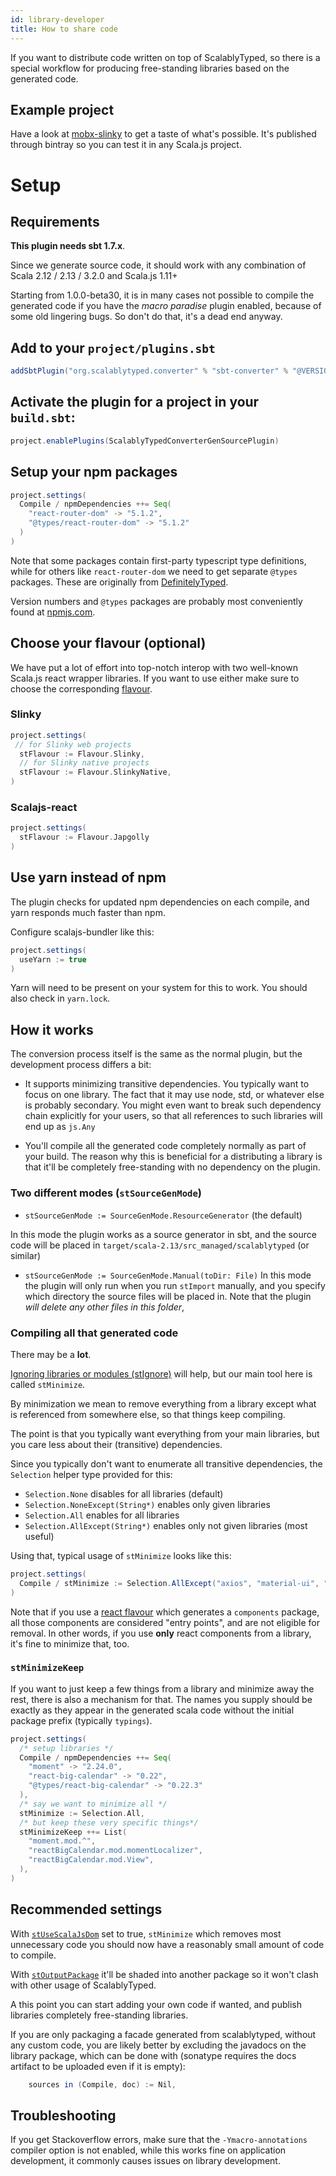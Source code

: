 ```yaml
---
id: library-developer
title: How to share code
---
```


If you want to distribute code written on top of ScalablyTyped, so there is a special workflow 
for producing free-standing libraries based on the generated code.

## Example project

Have a look at [mobx-slinky](https://github.com/ScalablyTyped/mobx-slinky)
 to get a taste of what's possible. It's published through bintray so you can test it
 in any Scala.js project.

# Setup

## Requirements

**This plugin needs sbt 1.7.x**.

Since we generate source code, it should work with any combination of 
Scala 2.12 / 2.13 / 3.2.0 and Scala.js 1.11+ 

Starting from 1.0.0-beta30, it is in many cases not possible to compile the generated code 
if you have the *macro paradise* plugin enabled, because of some old lingering bugs. 
So don't do that, it's a dead end anyway.

## Add to your `project/plugins.sbt`

```scala
addSbtPlugin("org.scalablytyped.converter" % "sbt-converter" % "@VERSION@")
```

## Activate the plugin for a project in your `build.sbt`:

```scala
project.enablePlugins(ScalablyTypedConverterGenSourcePlugin)
```

## Setup your npm packages

```scala    
project.settings(
  Compile / npmDependencies ++= Seq(
    "react-router-dom" -> "5.1.2",
    "@types/react-router-dom" -> "5.1.2"
  )
)
```

Note that some packages contain first-party typescript type definitions, 
while for others like `react-router-dom` we need to get separate `@types` packages. 
These are originally from [DefinitelyTyped](https://github.com/DefinitelyTyped/DefinitelyTyped).  

Version numbers and `@types` packages are probably most conveniently found at [npmjs.com](https://npmjs.com).

## Choose your flavour (optional)

We have put a lot of effort into top-notch interop with two well-known 
Scala.js react wrapper libraries. If you want to use either make sure to choose the corresponding [flavour](flavour.md). 

### Slinky

```scala
project.settings(
 // for Slinky web projects
  stFlavour := Flavour.Slinky,
  // for Slinky native projects
  stFlavour := Flavour.SlinkyNative,
)
```

### Scalajs-react

```scala
project.settings(
  stFlavour := Flavour.Japgolly
)
```

## Use yarn instead of npm

The plugin checks for updated npm dependencies on each compile, and yarn responds much faster than npm.
 
Configure scalajs-bundler like this:
```scala
project.settings(
  useYarn := true
)
```
Yarn will need to be present on your system for this to work. You should also check in `yarn.lock`.

## How it works

The conversion process itself is the same as the normal plugin, but the development process differs a bit:

- It supports minimizing transitive dependencies.
You typically want to focus on one library. The fact that it may use node, std, or whatever else is probably secondary.
You might even want to break such dependency chain explicitly for your users, so that all references to such libraries will end up as `js.Any` 

- You'll compile all the generated code completely normally as part of your build. 
The reason why this is beneficial for a distributing a library is that it'll be completely 
free-standing with no dependency on the plugin.

### Two different modes (`stSourceGenMode`)

- `stSourceGenMode := SourceGenMode.ResourceGenerator` (the default)

In this mode the plugin works as a source generator in sbt, and the source code will be placed in
`target/scala-2.13/src_managed/scalablytyped` (or similar)
 
- `stSourceGenMode := SourceGenMode.Manual(toDir: File)`
In this mode the plugin will only run when you run `stImport` manually, and you specify which directory
 the source files will be placed in. Note that the plugin *will delete any other files in this folder*,


### Compiling all that generated code

There may be a **lot**. 

[Ignoring libraries or modules (stIgnore)](conversion-options.md#stignore) will help, but our main tool here is called `stMinimize`.

By minimization we mean to remove everything from a library except what is referenced from somewhere else, so that
 things keep compiling.

The point is that you typically want everything from your main libraries, 
 but you care less about their (transitive) dependencies. 

Since you typically don't want to enumerate all transitive dependencies, the `Selection` helper type provided for this:

- `Selection.None` disables for all libraries (default)
- `Selection.NoneExcept(String*)` enables only given libraries 
- `Selection.All` enables for all libraries
- `Selection.AllExcept(String*)` enables only not given libraries (most useful) 

Using that, typical usage of `stMinimize` looks like this:

```scala
project.settings(
  Compile / stMinimize := Selection.AllExcept("axios", "material-ui", "mobx-react", "mobx")
)
``` 

Note that if you use a [react flavour](flavour.md) which generates a `components` package, all those
components are considered "entry points", and are not eligible for removal. 
In other words, if you use **only** react components from a library, it's fine to minimize that, too. 

### `stMinimizeKeep` 
If you want to just keep a few things from a library and minimize away the rest, there is also a mechanism for that.
The names you supply should be exactly as they appear in the generated scala code without the initial package prefix (typically `typings`).

```scala
project.settings(
  /* setup libraries */
  Compile / npmDependencies ++= Seq(
    "moment" -> "2.24.0",
    "react-big-calendar" -> "0.22",
    "@types/react-big-calendar" -> "0.22.3"
  ),
  /* say we want to minimize all */
  stMinimize := Selection.All,
  /* but keep these very specific things*/
  stMinimizeKeep ++= List(
    "moment.mod.^",
    "reactBigCalendar.mod.momentLocalizer",
    "reactBigCalendar.mod.View",
  ),
)
```

## Recommended settings

With [`stUseScalaJsDom`](conversion-options.md#stusescalajsdom) set to true, `stMinimize` which removes most unnecessary code
you should now have a reasonably small amount of code to compile.

With [`stOutputPackage`](conversion-options.md#stoutputpackage) it'll be shaded into another package so it won't clash with
other usage of ScalablyTyped.

A this point you can start adding your own code if wanted, and publish libraries completely 
free-standing libraries.

If you are only packaging a facade generated from scalablytyped, without any custom code, you are likely better by excluding the javadocs on the library package, which can be done with (sonatype requires the docs artifact to be uploaded even if it is empty):

```scala
    sources in (Compile, doc) := Nil,
```

## Troubleshooting

If you get Stackoverflow errors, make sure that the `-Ymacro-annotations` compiler option is not enabled, while this works fine on application development, it commonly causes issues on library development. 
